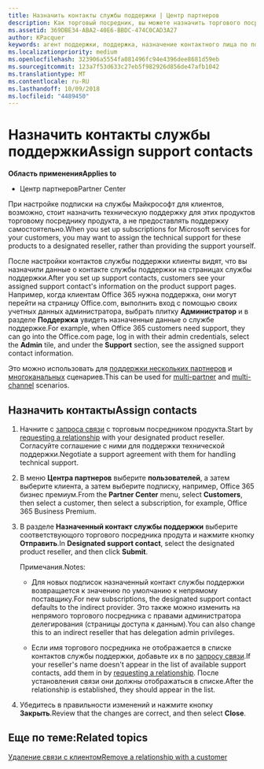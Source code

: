 ```yaml
---
title: Назначить контакты службы поддержки | Центр партнеров
description: Как торговый посредник, вы можете назначить торгового посредника контактом службы поддержки.
ms.assetid: 369DBE34-ABA2-40E6-BBDC-474C0CAD3A27
author: KPacquer
keywords: агент поддержки, поддержка, назначение контактного лица по поддержке, назначенное контактное лицо из службы поддержки
ms.localizationpriority: medium
ms.openlocfilehash: 323906a5554fa081496fc94e4396dee8681d59eb
ms.sourcegitcommit: 123a7f53d633c27eb5f982926d856de47afb1042
ms.translationtype: MT
ms.contentlocale: ru-RU
ms.lasthandoff: 10/09/2018
ms.locfileid: "4489450"
---
```

# <a name="assign-support-contacts"></a><span data-ttu-id="bfa39-104">Назначить контакты службы поддержки</span><span class="sxs-lookup"><span data-stu-id="bfa39-104">Assign support contacts</span></span>

**<span data-ttu-id="bfa39-105">Область применения</span><span class="sxs-lookup"><span data-stu-id="bfa39-105">Applies to</span></span>**

-  <span data-ttu-id="bfa39-106">Центр партнеров</span><span class="sxs-lookup"><span data-stu-id="bfa39-106">Partner Center</span></span>

<span data-ttu-id="bfa39-107">При настройке подписки на службы Майкрософт для клиентов, возможно, стоит назначить техническую поддержку для этих продуктов торговому посреднику продукта, а не предоставлять поддержку самостоятельно.</span><span class="sxs-lookup"><span data-stu-id="bfa39-107">When you set up subscriptions for Microsoft services for your customers, you may want to assign the technical support for these products to a designated reseller, rather than providing the support yourself.</span></span>

<span data-ttu-id="bfa39-108">После настройки контактов службы поддержки клиенты видят, что вы назначили данные о контакте службы поддержки на страницах службы поддержки.</span><span class="sxs-lookup"><span data-stu-id="bfa39-108">After you set up support contacts, customers see your assigned support contact's information on the product support pages.</span></span> <span data-ttu-id="bfa39-109">Например, когда клиентам Office 365 нужна поддержка, они могут перейти на страницу Office.com, выполнить вход с помощью своих учетных данных администратора, выбрать плитку **Администратор** и в разделе **Поддержка** увидеть назначенные данные о службе поддержке.</span><span class="sxs-lookup"><span data-stu-id="bfa39-109">For example, when Office 365 customers need support, they can go into the Office.com page, log in with their admin credentials, select the **Admin** tile, and under the **Support** section, see the assigned support contact information.</span></span>

<span data-ttu-id="bfa39-110">Это можно использовать для [поддержки нескольких партнеров](multipartner.md) и [многоканальных](multichannel.md) сценариев.</span><span class="sxs-lookup"><span data-stu-id="bfa39-110">This can be used for [multi-partner](multipartner.md) and [multi-channel](multichannel.md) scenarios.</span></span> 

<a href="" id="assigncontacts"></a>
## <a name="assign-contacts"></a><span data-ttu-id="bfa39-111">Назначить контакты</span><span class="sxs-lookup"><span data-stu-id="bfa39-111">Assign contacts</span></span>

1.  <span data-ttu-id="bfa39-112">Начните с [запроса связи](request-a-relationship-with-a-customer.md) с торговым посредником продукта.</span><span class="sxs-lookup"><span data-stu-id="bfa39-112">Start by [requesting a relationship](request-a-relationship-with-a-customer.md) with your designated product reseller.</span></span> <span data-ttu-id="bfa39-113">Согласуйте соглашение с ними для поддержки технической поддержки.</span><span class="sxs-lookup"><span data-stu-id="bfa39-113">Negotiate a support agreement with them for handling technical support.</span></span>

2.  <span data-ttu-id="bfa39-114">В меню **Центра партнеров** выберите **пользователей**, а затем выберите клиента, а затем выберите подписку, например, Office 365 бизнес премиум.</span><span class="sxs-lookup"><span data-stu-id="bfa39-114">From the **Partner Center** menu, select **Customers**, then select a customer, then select a subscription, for example, Office 365 Business Premium.</span></span>

3.  <span data-ttu-id="bfa39-115">В разделе **Назначенный контакт службы поддержки** выберите соответствующого торгового посредника продута и нажмите кнопку **Отправить**.</span><span class="sxs-lookup"><span data-stu-id="bfa39-115">In  **Designated support contact**, select the designated product reseller, and then click **Submit**.</span></span> 

    <span data-ttu-id="bfa39-116">Примечания.</span><span class="sxs-lookup"><span data-stu-id="bfa39-116">Notes:</span></span> 
    
    *  <span data-ttu-id="bfa39-117">Для новых подписок назначенный контакт службы поддержки возвращается к значению по умолчанию к непрямому поставщику.</span><span class="sxs-lookup"><span data-stu-id="bfa39-117">For new subscriptions, the designated support contact defaults to the indirect provider.</span></span> <span data-ttu-id="bfa39-118">Это также можно изменить на непрямого торгового посредника с правами администратора делегирования (страницы доступа к данным).</span><span class="sxs-lookup"><span data-stu-id="bfa39-118">You can also change this to an indirect reseller that has delegation admin privileges.</span></span>
    
    *  <span data-ttu-id="bfa39-119">Если имя торгового посредника не отображается в списке контактов службы поддержки, добавьте их в по [запросу связи](request-a-relationship-with-a-customer.md).</span><span class="sxs-lookup"><span data-stu-id="bfa39-119">If your reseller's name doesn't appear in the list of available support contacts, add them in by [requesting a relationship](request-a-relationship-with-a-customer.md).</span></span> <span data-ttu-id="bfa39-120">После установления связи они должны отображаться в списке.</span><span class="sxs-lookup"><span data-stu-id="bfa39-120">After the relationship is established, they should appear in the list.</span></span>  

4.  <span data-ttu-id="bfa39-121">Убедитесь в правильности изменений и нажмите кнопку **Закрыть**.</span><span class="sxs-lookup"><span data-stu-id="bfa39-121">Review that the changes are correct, and then select **Close**.</span></span>

## <a name="related-topics"></a><span data-ttu-id="bfa39-122">Еще по теме:</span><span class="sxs-lookup"><span data-stu-id="bfa39-122">Related topics</span></span>

[<span data-ttu-id="bfa39-123">Удаление связи с клиентом</span><span class="sxs-lookup"><span data-stu-id="bfa39-123">Remove a relationship with a customer</span></span>](remove-a-relationship.md)